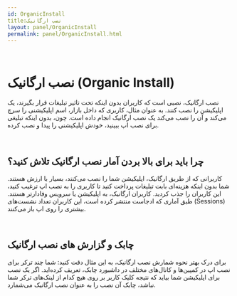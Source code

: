 ```yaml
---  
id: OrganicInstall  
title:نصب ارگانیک  
layout: panel/OrganicInstall  
permalink: panel/OrganicInstall.html  
---  
```


<br>


# نصب ارگانیک (Organic Install) 

نصب ارگانیک، نصبی است که کاربران بدون  اینکه تحت تاثیر تبلیغات قرار بگیرند، یک اپلیکیشن را نصب کنند. به عنوان مثال، کاربری که داخل بازار، اسم اپلیکیشنی را سرچ می‌کند و آن را نصب می‌کند یک نصب ارگانیک انجام داده است. چون، بدون اینکه تبلیغی برای نصب اپ ببینید، خودش اپلیکیشنی را پیدا و نصب کرده.

<br>

##  چرا باید برای بالا بردن آمار نصب ارگانیک تلاش کنید؟ 

کاربرانی که از طریق ارگانیک، اپلیکیشن شما را نصب می‌کنند، بسیار با ارزش هستند. 
شما بدون اینکه هزینه‌ای بابت تبلیغات پرداخت کنید تا کاربری را به نصب اپ ترغیب کنید، این کاربران را جذب کردید. کاربران ارگانیک، به اپلیکیشن یا سرویس وفادارتر هستند. طبق آماری که ادجاست منتشر کرده است، این کاربران تعداد نشست‌های (Sessions)  بیشتری را روی اپ باز می‌کنند. 


<br>


## چابک و گزارش ‌های نصب ارگانیک 

برای درک بهتر نحوه شمارش نصب ارگانیک، به این مثال دقت کنید: 
شما چند ترکر برای نصب اپ در کمپین‌ها و کانال‌های مختلف در داشبورد چابک، تعریف کرده‌اید. اگر یک نصب برای اپلیکیشن شما بیاید که نتیجه کلیک کاربر بر روی هیچ کدام از لینک‌های ترکر شما نباشد، چابک آن نصب را به عنوان نصب ارگانیک می‌شمارد. 


<br>
